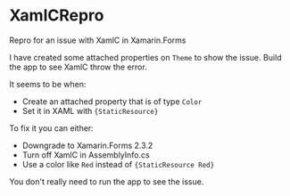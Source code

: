 # XamlCRepro
Repro for an issue with XamlC in Xamarin.Forms

I have created some attached properties on `Theme` to show the issue. Build the app to see XamlC throw the error.

It seems to be when:
* Create an attached property that is of type `Color`
* Set it in XAML with `{StaticResource}`

To fix it you can either:
* Downgrade to Xamarin.Forms 2.3.2
* Turn off XamlC in AssemblyInfo.cs
* Use a color like `Red` instead of `{StaticResource Red}`

You don't really need to run the app to see the issue.
